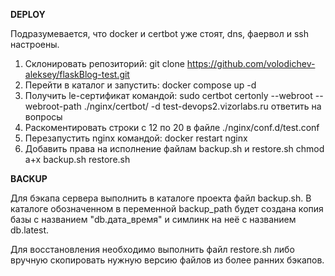 **DEPLOY**

Подразумевается, что docker и certbot уже стоят, dns, фаервол и ssh настроены.
1. Склонировать репозиторий:
git clone https://github.com/volodichev-aleksey/flaskBlog-test.git
2. Перейти в каталог и запустить:
docker compose up -d
3. Получить le-сертификат командой:
sudo certbot certonly --webroot --webroot-path ./nginx/certbot/ -d test-devops2.vizorlabs.ru
ответить на вопросы
5. Раскоментировать строки с 12 по 20 в файле  ./nginx/conf.d/test.conf
6. Перезапустить nginx командой:
docker restart nginx 
7. Добавить права на исполнение файлам backup.sh и restore.sh
chmod a+x backup.sh restore.sh


**BACKUP**

Для бэкапа сервера выполнить в каталоге проекта файл backup.sh. В каталоге обозначенном в переменной backup_path будет создана копия базы с названием "db.дата_время" и симлинк на неё с названием db.latest.

Для восстановления необходимо выполнить файл restore.sh либо вручную скопировать нужную версию файлов из более ранних бэкапов.
